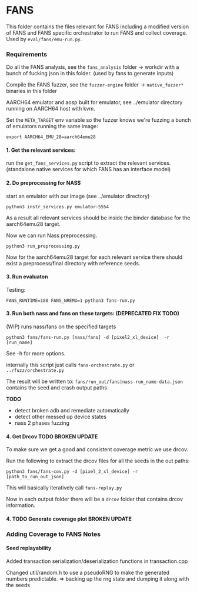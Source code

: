 # FANS

This folder contains the files relevant for FANS including a modified version of FANS and FANS specific orchestrator to run FANS and collect coverage. 
Used by `eval/fans/emu-run.py`.

### Requirements

Do all the FANS analysis, see the `fans_analysis` folder -> workdir with a bunch of fucking json in this folder. (used by fans to generate inputs)

Compile the FANS fuzzer, see the `fuzzer-engine` folder -> `native_fuzzer*` binaries in this folder

AARCH64 emulator and aosp built for emulator, see ../emulator directory running on AARCH64 host with kvm.

Set the `META_TARGET` env variable so the fuzzer knows we're fuzzing a bunch of emulators running the same image:

```
export AARCH64_EMU_28=aarch64emu28
``` 

#### 1. Get the relevant services:

run the `get_fans_services.py` script to extract the relevant services.
(standalone native services for which FANS has an interface model)

#### 2. Do preprocessing for NASS

start an emulator with our image (see ../emulator directory)

```
python3 instr_services.py emulator-5554
``` 

As a result all relevant services should be inside the binder database for the aarch64emu28 target.

Now we can run Nass preprocessing.

```
python3 run_preprocessing.py 
```

Now for the aarch64emu28 target for each relevant service there should exist a preprocess/final directory with reference seeds.

#### 3. Run evaluaton

Testing:
```
FANS_RUNTIME=180 FANS_NREMU=1 python3 fans-run.py
``` 

#### 3. Run both nass and fans on these targets: (DEPRECATED FIX TODO)

(WIP) runs nass/fans on the specified targets

```
python3 fans/fans-run.py [nass/fans] -d [pixel2_xl_device]  -r [run_name]
``` 
See -h for more options. 

internally this script just calls `fans-orchestrate.py` or `../fuzz/orchestrate.py`

The result will be written to:
`fans/run_out/fans|nass-run_name-data.json` 
contains the seed and crash output paths

**TODO**
- detect broken adb and remediate automatically
- detect other messed up device states
- nass 2 phases fuzzing

#### 4. Get Drcov TODO BROKEN UPDATE

To make sure we get a good and consistent coverage metric we use drcov.

Run the following to extract the drcov files for all the seeds in the out paths:
``` 
python3 fans/fans-cov.py -d [pixel_2_xl_device] -r [path_to_run_out_json]
``` 

This will basically iteratively call `fans-replay.py`

Now in each output folder there will be a `drcov` folder that contains 
drcov information.

#### 4. TODO Generate coverage plot BROKEN UPDATE



### Adding Coverage to FANS Notes

#### Seed replayability

Added transaction serialization/deserialization functions in transaction.cpp

Changed util/random.h to use a pseudoRNG to make the generated numbers predictable.
=> backing up the rng state and dumping it along with the seeds

